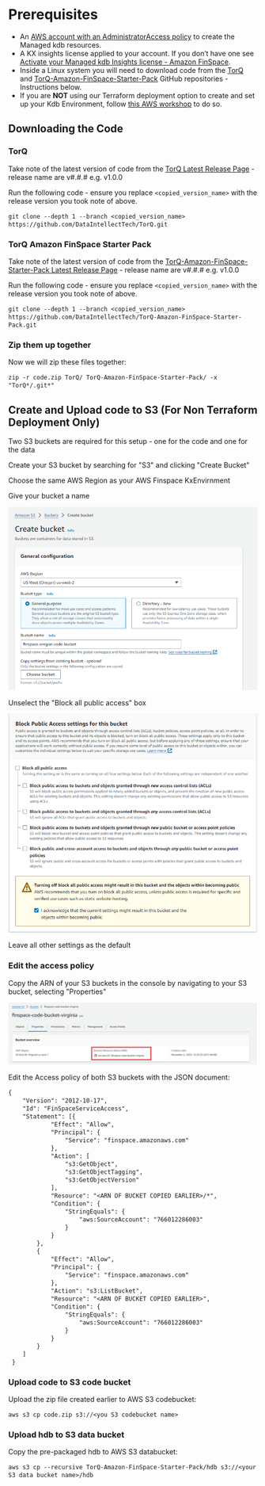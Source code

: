 Prerequisites
===============

- An [AWS account with an AdministratorAccess policy](https://docs.aws.amazon.com/aws-managed-policy/latest/reference/AdministratorAccess.html) to create the Managed kdb resources.
- A KX insights license applied to your account. If you don’t have one see [Activate your Managed kdb Insights license - Amazon FinSpace](https://docs.aws.amazon.com/finspace/latest/userguide/kdb-licensing.html).
- Inside a Linux system you will need to download code from the [TorQ](https://github.com/DataIntellectTech/TorQ/tree/master) and [TorQ-Amazon-FinSpace-Starter-Pack](https://github.com/DataIntellectTech/TorQ-Amazon-FinSpace-Starter-Pack/tree/master) GitHub repositories - Instructions below.
- If you are **NOT** using our Terraform deployment option to create and set up your Kdb Environment, follow [this AWS workshop](https://catalog.us-east-1.prod.workshops.aws/workshops/a1575309-1f43-4945-a5fa-a4d62d5e821d/en-US/envcreate) to do so.

## Downloading the Code

### TorQ

Take note of the latest version of code from the [TorQ Latest Release Page](https://github.com/DataIntellectTech/TorQ/releases/latest) - release name are v#.#.# e.g. v1.0.0

Run the following code - ensure you replace `<copied_version_name>` with the release version you took note of above.

    git clone --depth 1 --branch <copied_version_name> https://github.com/DataIntellectTech/TorQ.git

### TorQ Amazon FinSpace Starter Pack

Take note of the latest version of code from the [TorQ-Amazon-FinSpace-Starter-Pack Latest Release Page](https://github.com/DataIntellectTech/TorQ-Amazon-FinSpace-Starter-Pack/releases/latest) - release name are v#.#.# e.g. v1.0.0

Run the following code - ensure you replace `<copied_version_name>` with the release version you took note of above.

    git clone --depth 1 --branch <copied_version_name> https://github.com/DataIntellectTech/TorQ-Amazon-FinSpace-Starter-Pack.git

### Zip them up together

Now we will zip these files together:

    zip -r code.zip TorQ/ TorQ-Amazon-FinSpace-Starter-Pack/ -x "TorQ*/.git*"

## Create and Upload code to S3 (For Non Terraform Deployment Only)

Two S3 buckets are required for this setup - one for the code and one for the data

Create your S3 bucket by searching for "S3" and clicking "Create Bucket"

Choose the same AWS Region as your AWS Finspace KxEnvirnment

Give your bucket a name

![S3 general configurations](workshop/graphics/S3_general_configuration.png)

Unselect the "Block all public access" box

![S3 Access Settings](workshop/graphics/S3_access_settings.png)

Leave all other settings as the default

### Edit the access policy

Copy the ARN of your S3 buckets in the console by navigating to your S3 bucket, selecting "Properties"

![S3 Bucket Arn](workshop/graphics/S3_code_bucket_arn.png)

Edit the Access policy of both S3 buckets with the JSON document:

```
{
    "Version": "2012-10-17",
    "Id": "FinSpaceServiceAccess",
    "Statement": [{
            "Effect": "Allow",
            "Principal": {
                "Service": "finspace.amazonaws.com"
            },
            "Action": [
                "s3:GetObject",
                "s3:GetObjectTagging",
                "s3:GetObjectVersion"
            ],
            "Resource": "<ARN OF BUCKET COPIED EARLIER>/*",
            "Condition": {
                "StringEquals": {
                    "aws:SourceAccount": "766012286003"
                }
            }
        },
        {
            "Effect": "Allow",
            "Principal": {
                "Service": "finspace.amazonaws.com"
            },
            "Action": "s3:ListBucket",
            "Resource": "<ARN OF BUCKET COPIED EARLIER>",
            "Condition": {
                "StringEquals": {
                    "aws:SourceAccount": "766012286003"
                }
            }
        }
    ]
 }
```

### Upload code to S3 code bucket

Upload the zip file created earlier to AWS S3 codebucket:

    aws s3 cp code.zip s3://<you S3 codebucket name>

### Upload hdb to S3 data bucket 

Copy the pre-packaged hdb to AWS S3 databucket:

    aws s3 cp --recursive TorQ-Amazon-FinSpace-Starter-Pack/hdb s3://<your S3 data bucket name>/hdb